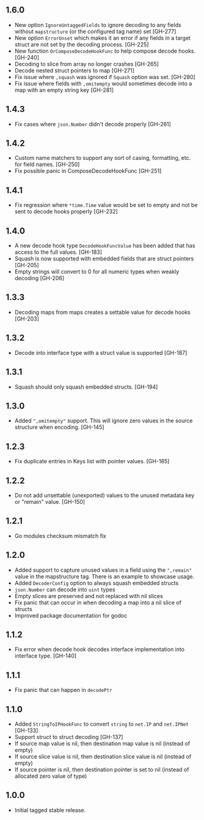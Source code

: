 ## 1.6.0

* New option `IgnoreUntaggedFields` to ignore decoding to any fields
  without `mapstructure` (or the configured tag name) set [GH-277]
* New option `ErrorUnset` which makes it an error if any fields
  in a target struct are not set by the decoding process. [GH-225]
* New function `OrComposeDecodeHookFunc` to help compose decode hooks. [GH-240]
* Decoding to slice from array no longer crashes [GH-265]
* Decode nested struct pointers to map [GH-271]
* Fix issue where `,squash` was ignored if `Squash` option was set. [GH-280]
* Fix issue where fields with `,omitempty` would sometimes decode
  into a map with an empty string key [GH-281]

## 1.4.3

* Fix cases where `json.Number` didn't decode properly [GH-261]

## 1.4.2

* Custom name matchers to support any sort of casing, formatting, etc. for
  field names. [GH-250]
* Fix possible panic in ComposeDecodeHookFunc [GH-251]

## 1.4.1

* Fix regression where `*time.Time` value would be set to empty and not be sent
  to decode hooks properly [GH-232]

## 1.4.0

* A new decode hook type `DecodeHookFuncValue` has been added that has
  access to the full values. [GH-183]
* Squash is now supported with embedded fields that are struct pointers [GH-205]
* Empty strings will convert to 0 for all numeric types when weakly decoding [GH-206]

## 1.3.3

* Decoding maps from maps creates a settable value for decode hooks [GH-203]

## 1.3.2

* Decode into interface type with a struct value is supported [GH-187]

## 1.3.1

* Squash should only squash embedded structs. [GH-194]

## 1.3.0

* Added `",omitempty"` support. This will ignore zero values in the source
  structure when encoding. [GH-145]

## 1.2.3

* Fix duplicate entries in Keys list with pointer values. [GH-185]

## 1.2.2

* Do not add unsettable (unexported) values to the unused metadata key
  or "remain" value. [GH-150]

## 1.2.1

* Go modules checksum mismatch fix

## 1.2.0

* Added support to capture unused values in a field using the `",remain"` value
  in the mapstructure tag. There is an example to showcase usage.
* Added `DecoderConfig` option to always squash embedded structs
* `json.Number` can decode into `uint` types
* Empty slices are preserved and not replaced with nil slices
* Fix panic that can occur in when decoding a map into a nil slice of structs
* Improved package documentation for godoc

## 1.1.2

* Fix error when decode hook decodes interface implementation into interface
  type. [GH-140]

## 1.1.1

* Fix panic that can happen in `decodePtr`

## 1.1.0

* Added `StringToIPHookFunc` to convert `string` to `net.IP` and `net.IPNet` [GH-133]
* Support struct to struct decoding [GH-137]
* If source map value is nil, then destination map value is nil (instead of empty)
* If source slice value is nil, then destination slice value is nil (instead of empty)
* If source pointer is nil, then destination pointer is set to nil (instead of
  allocated zero value of type)

## 1.0.0

* Initial tagged stable release.
